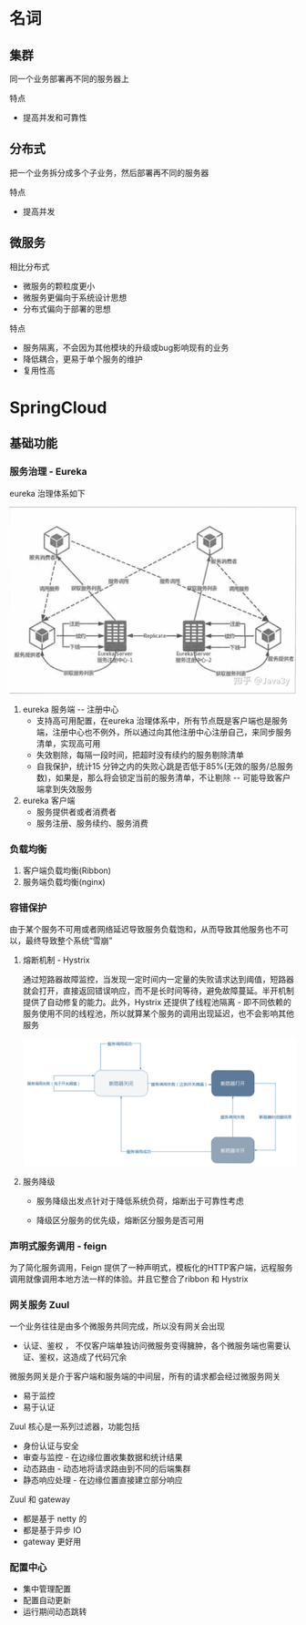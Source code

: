 # 名词

## 集群

同一个业务部署再不同的服务器上

特点 

- 提高并发和可靠性

## 分布式

把一个业务拆分成多个子业务，然后部署再不同的服务器

特点

- 提高并发

##  微服务

相比分布式

- 微服务的颗粒度更小
- 微服务更偏向于系统设计思想
- 分布式偏向于部署的思想

特点

- 服务隔离，不会因为其他模块的升级或bug影响现有的业务
- 降低耦合，更易于单个服务的维护
- 复用性高

# SpringCloud

## 基础功能

### 服务治理 - Eureka

eureka 治理体系如下

![](./img/eureka.jpg)

1. eureka 服务端 -- 注册中心
   - 支持高可用配置，在eureka 治理体系中，所有节点既是客户端也是服务端，注册中心也不例外，所以通过向其他注册中心注册自己，来同步服务清单，实现高可用
   - 失效剔除，每隔一段时间，把超时没有续约的服务剔除清单
   - 自我保护，统计15 分钟之内的失败心跳是否低于85%(无效的服务/总服务数)，如果是，那么将会锁定当前的服务清单，不让剔除 -- 可能导致客户端拿到失效服务
2. eureka 客户端
   - 服务提供者或者消费者
   - 服务注册、服务续约、服务消费

### 负载均衡 

1. 客户端负载均衡(Ribbon)
2. 服务端负载均衡(nginx)

### 容错保护

由于某个服务不可用或者网络延迟导致服务负载饱和，从而导致其他服务也不可以，最终导致整个系统“雪崩”

1. 熔断机制 - Hystrix

   通过短路器故障监控，当发现一定时间内一定量的失败请求达到阈值，短路器就会打开，直接返回错误响应，而不是长时间等待，避免故障蔓延。半开机制提供了自动修复的能力。此外，Hystrix 还提供了线程池隔离 - 即不同依赖的服务使用不同的线程池，所以就算某个服务的调用出现延迟，也不会影响其他服务

   ![](./img/hystrix-status-trans.png)

2. 服务降级

   - 服务降级出发点针对于降低系统负荷，熔断出于可靠性考虑

   - 降级区分服务的优先级，熔断区分服务是否可用

### 声明式服务调用 - feign

为了简化服务调用，Feign 提供了一种声明式，模板化的HTTP客户端，远程服务调用就像调用本地方法一样的体验。并且它整合了ribbon 和 Hystrix

### 网关服务 Zuul

一个业务往往是由多个微服务共同完成，所以没有网关会出现

- 认证、鉴权 ， 不仅客户端单独访问微服务变得臃肿，各个微服务端也需要认证、鉴权，这造成了代码冗余

微服务网关是介于客户端和服务端的中间层，所有的请求都会经过微服务网关

- 易于监控
- 易于认证

Zuul 核心是一系列过滤器，功能包括

- 身份认证与安全
- 审查与监控 - 在边缘位置收集数据和统计结果
- 动态路由 - 动态地将请求路由到不同的后端集群
- 静态响应处理 - 在边缘位置直接建立部分响应

Zuul 和 gateway 

- 都是基于 netty 的
- 都是基于异步 IO
- gateway 更好用

### 配置中心

- 集中管理配置
- 配置自动更新
- 运行期间动态跳转 





